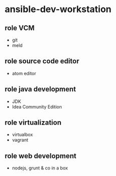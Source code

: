 # ansible-dev-workstation

## role VCM
* git
* meld

## role source code editor
* atom editor

## role java development
* JDK
* Idea Community Edition

## role virtualization
* virtualbox
* vagrant

## role web development
* nodejs, grunt & co in a box
